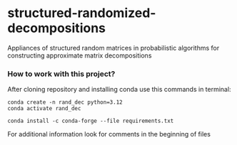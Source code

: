 # structured-randomized-decompositions
Appliances of structured random matrices in probabilistic algorithms for constructing approximate matrix decompositions

### How to work with this project?
After cloning repository and installing conda use this commands in terminal:

```
conda create -n rand_dec python=3.12
conda activate rand_dec

conda install -c conda-forge --file requirements.txt
```

For additional information look for comments in the beginning of files